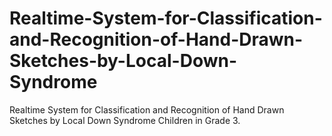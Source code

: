 # Realtime-System-for-Classification-and-Recognition-of-Hand-Drawn-Sketches-by-Local-Down-Syndrome
Realtime System for Classification and Recognition of Hand Drawn Sketches by Local Down Syndrome Children in Grade 3.
